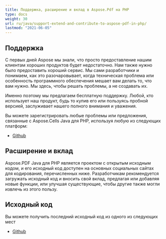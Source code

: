 ```yaml
---
title: Поддержка, расширение и вклад в Aspose.Pdf на PHP
type: docs
weight: 30
url: ru/java/support-extend-and-contribute-to-aspose-pdf-in-php/
lastmod: "2021-06-05"
---
```


## Поддержка

С первых дней Aspose мы знали, что просто предоставление нашим клиентам хороших продуктов будет недостаточно. Нам также нужно было предоставить хороший сервис. Мы сами разработчики и понимаем, как это разочаровывает, когда техническая проблема или особенность программного обеспечения мешает вам делать то, что вам нужно. Мы здесь, чтобы решать проблемы, а не создавать их.

Именно поэтому мы предлагаем бесплатную поддержку. Любой, кто использует наш продукт, будь то купив его или пользуясь пробной версией, заслуживает нашего полного внимания и уважения.

Вы можете зарегистрировать любые проблемы или предложения, связанные с Aspose.Cells Java для PHP, используя любую из следующих платформ:

- [Github](https://github.com/aspose-pdf/Aspose.PDF-for-Java/issues)

## Расширение и вклад

Aspose.PDF Java для PHP является проектом с открытым исходным кодом, и его исходный код доступен на основных социальных сайтах для кодирования, перечисленных ниже.
 Разработчикам рекомендуется загружать исходный код и вносить свой вклад, предлагая или добавляя новые функции, или улучшая существующие, чтобы другие также могли извлечь из этого пользу.

## Исходный код

Вы можете получить последний исходный код из одного из следующих мест

- [Github](https://github.com/aspose-pdf/Aspose.PDF-for-Java/tree/master/Plugins/Aspose_Pdf_Java_for_PHP)